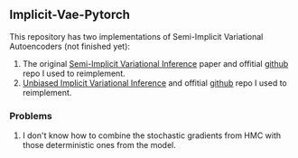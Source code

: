 ## Implicit-Vae-Pytorch

This repository has two implementations of Semi-Implicit Variational Autoencoders (not finished yet):
1. The original [Semi-Implicit Variational Inference](https://arxiv.org/pdf/1805.11183.pdf) paper and offitial [github](https://github.com/mingzhang-yin/SIVI) repo I used to reimplement.
2. [Unbiased Implicit Variational Inference](https://arxiv.org/pdf/1808.02078.pdf) and offitial [github](https://github.com/franrruiz/uiviI) repo I used to reimplement.

### Problems
1. I don't know how to combine the stochastic gradients from HMC with those deterministic ones from the model.
